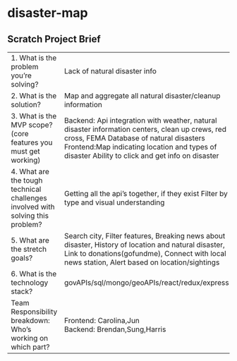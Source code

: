 # disaster-map
## Scratch Project Brief
| | |
|-|-|
|1. What is the problem you’re solving? | Lack of natural disaster info |
|2. What is the solution? | Map and aggregate all natural disaster/cleanup information|
|3. What is the MVP scope? (core features you must get working)|Backend: Api integration with weather, natural disaster information centers, clean up crews, red cross, FEMA Database of natural disasters <br>Frontend:Map indicating location and types of disaster Ability to click and get info on disaster|
|4. What are the tough technical challenges involved with solving this problem?|Getting all the api’s together, if they exist Filter by type and visual understanding|
|5. What are the stretch goals?|Search city, Filter features, Breaking news about disaster, History of location and natural disaster, Link to donations(gofundme), Connect with local news station, Alert based on location/sightings|
|6. What is the technology stack?| govAPIs/sql/mongo/geoAPIs/react/redux/express|
|Team Responsibility breakdown: Who’s working on which part?|Frontend: Carolina,Jun <br> Backend: Brendan,Sung,Harris|

